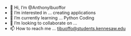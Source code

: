 - 👋 Hi, I’m @AnthonyIbuoffor
- 👀 I’m interested in ... creating applications
- 🌱 I’m currently learning ... Python Coding
- 💞️ I’m looking to collaborate on ... 
- 📫 How to reach me ... tibuoffo@students.kennesaw.edu

<!---
AnthonyIbuoffor/AnthonyIbuoffor is a ✨ special ✨ repository because its `README.md` (this file) appears on your GitHub profile.
You can click the Preview link to take a look at your changes.
--->
